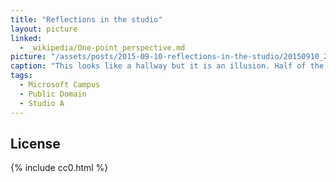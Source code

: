 ```yaml
---
title: "Reflections in the studio"
layout: picture
linked:
  - _wikipedia/One-point_perspective.md
picture: "/assets/posts/2015-09-10-reflections-in-the-studio/20150910_204525884_iOS-smaller.jpg"
caption: "This looks like a hallway but it is an illusion. Half of the picture is a glass wall that reflects the other side."
tags:
  - Microsoft Campus
  - Public Domain
  - Studio A
---
```


## License

{% include cc0.html %}